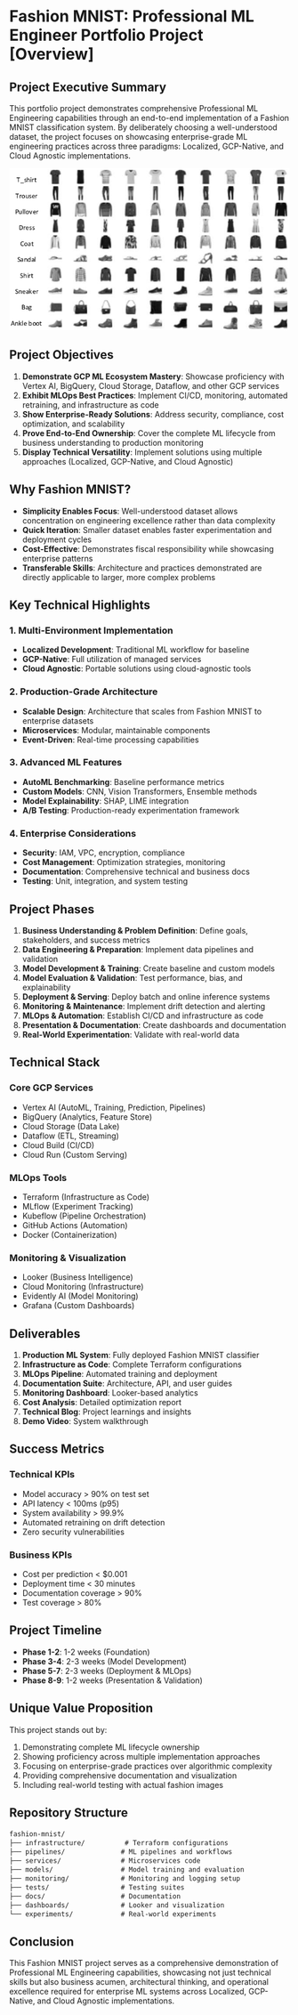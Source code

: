 # Fashion MNIST: Professional ML Engineer Portfolio Project [Overview]

## Project Executive Summary

This portfolio project demonstrates comprehensive Professional ML Engineering capabilities through an end-to-end implementation of a Fashion MNIST classification system. By deliberately choosing a well-understood dataset, the project focuses on showcasing enterprise-grade ML engineering practices across three paradigms: Localized, GCP-Native, and Cloud Agnostic implementations.

![fashion_mnist](fashion_mnist.png)

## Project Objectives

1. **Demonstrate GCP ML Ecosystem Mastery**: Showcase proficiency with Vertex AI, BigQuery, Cloud Storage, Dataflow, and other GCP services
2. **Exhibit MLOps Best Practices**: Implement CI/CD, monitoring, automated retraining, and infrastructure as code
3. **Show Enterprise-Ready Solutions**: Address security, compliance, cost optimization, and scalability
4. **Prove End-to-End Ownership**: Cover the complete ML lifecycle from business understanding to production monitoring
5. **Display Technical Versatility**: Implement solutions using multiple approaches (Localized, GCP-Native, and Cloud Agnostic)

## Why Fashion MNIST?

- **Simplicity Enables Focus**: Well-understood dataset allows concentration on engineering excellence rather than data complexity
- **Quick Iteration**: Smaller dataset enables faster experimentation and deployment cycles
- **Cost-Effective**: Demonstrates fiscal responsibility while showcasing enterprise patterns
- **Transferable Skills**: Architecture and practices demonstrated are directly applicable to larger, more complex problems

## Key Technical Highlights

### 1. Multi-Environment Implementation
- **Localized Development**: Traditional ML workflow for baseline
- **GCP-Native**: Full utilization of managed services
- **Cloud Agnostic**: Portable solutions using cloud-agnostic tools

### 2. Production-Grade Architecture
- **Scalable Design**: Architecture that scales from Fashion MNIST to enterprise datasets
- **Microservices**: Modular, maintainable components
- **Event-Driven**: Real-time processing capabilities

### 3. Advanced ML Features
- **AutoML Benchmarking**: Baseline performance metrics
- **Custom Models**: CNN, Vision Transformers, Ensemble methods
- **Model Explainability**: SHAP, LIME integration
- **A/B Testing**: Production-ready experimentation framework

### 4. Enterprise Considerations
- **Security**: IAM, VPC, encryption, compliance
- **Cost Management**: Optimization strategies, monitoring
- **Documentation**: Comprehensive technical and business docs
- **Testing**: Unit, integration, and system testing

## Project Phases

1. **Business Understanding & Problem Definition**: Define goals, stakeholders, and success metrics
2. **Data Engineering & Preparation**: Implement data pipelines and validation
3. **Model Development & Training**: Create baseline and custom models
4. **Model Evaluation & Validation**: Test performance, bias, and explainability
5. **Deployment & Serving**: Deploy batch and online inference systems
6. **Monitoring & Maintenance**: Implement drift detection and alerting
7. **MLOps & Automation**: Establish CI/CD and infrastructure as code
8. **Presentation & Documentation**: Create dashboards and documentation
9. **Real-World Experimentation**: Validate with real-world data

## Technical Stack

### Core GCP Services
- Vertex AI (AutoML, Training, Prediction, Pipelines)
- BigQuery (Analytics, Feature Store)
- Cloud Storage (Data Lake)
- Dataflow (ETL, Streaming)
- Cloud Build (CI/CD)
- Cloud Run (Custom Serving)

### MLOps Tools
- Terraform (Infrastructure as Code)
- MLflow (Experiment Tracking)
- Kubeflow (Pipeline Orchestration)
- GitHub Actions (Automation)
- Docker (Containerization)

### Monitoring & Visualization
- Looker (Business Intelligence)
- Cloud Monitoring (Infrastructure)
- Evidently AI (Model Monitoring)
- Grafana (Custom Dashboards)

## Deliverables

1. **Production ML System**: Fully deployed Fashion MNIST classifier
2. **Infrastructure as Code**: Complete Terraform configurations
3. **MLOps Pipeline**: Automated training and deployment
4. **Documentation Suite**: Architecture, API, and user guides
5. **Monitoring Dashboard**: Looker-based analytics
6. **Cost Analysis**: Detailed optimization report
7. **Technical Blog**: Project learnings and insights
8. **Demo Video**: System walkthrough

## Success Metrics

### Technical KPIs
- Model accuracy > 90% on test set
- API latency < 100ms (p95)
- System availability > 99.9%
- Automated retraining on drift detection
- Zero security vulnerabilities

### Business KPIs
- Cost per prediction < $0.001
- Deployment time < 30 minutes
- Documentation coverage > 90%
- Test coverage > 80%

## Project Timeline

- **Phase 1-2**: 1-2 weeks (Foundation)
- **Phase 3-4**: 2-3 weeks (Model Development)
- **Phase 5-7**: 2-3 weeks (Deployment & MLOps)
- **Phase 8-9**: 1-2 weeks (Presentation & Validation)

## Unique Value Proposition

This project stands out by:
1. Demonstrating complete ML lifecycle ownership
2. Showing proficiency across multiple implementation approaches
3. Focusing on enterprise-grade practices over algorithmic complexity
4. Providing comprehensive documentation and visualization
5. Including real-world testing with actual fashion images

## Repository Structure

```
fashion-mnist/
├── infrastructure/          # Terraform configurations
├── pipelines/              # ML pipelines and workflows
├── services/               # Microservices code
├── models/                 # Model training and evaluation
├── monitoring/             # Monitoring and logging setup
├── tests/                  # Testing suites
├── docs/                   # Documentation
├── dashboards/             # Looker and visualization
└── experiments/            # Real-world experiments
```

## Conclusion

This Fashion MNIST project serves as a comprehensive demonstration of Professional ML Engineering capabilities, showcasing not just technical skills but also business acumen, architectural thinking, and operational excellence required for enterprise ML systems across Localized, GCP-Native, and Cloud Agnostic implementations.
